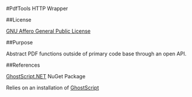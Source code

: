 ﻿#PdfTools HTTP Wrapper

##License

[GNU Affero General Public License](license.md)

##Purpose

Abstract PDF functions outside of primary code base through an open API.

##References

[GhostScript.NET](https://github.com/jhabjan/Ghostscript.NET) NuGet Package

Relies on an installation of [GhostScript](https://www.ghostscript.com/releases/gsdnld.html)